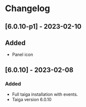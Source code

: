 # Changelog

## [6.0.10-p1] - 2023-02-10

## Added

- Panel icon

## [6.0.10] - 2023-02-08

### Added

- Full taiga installation with events.
- Taiga version 6.0.10
